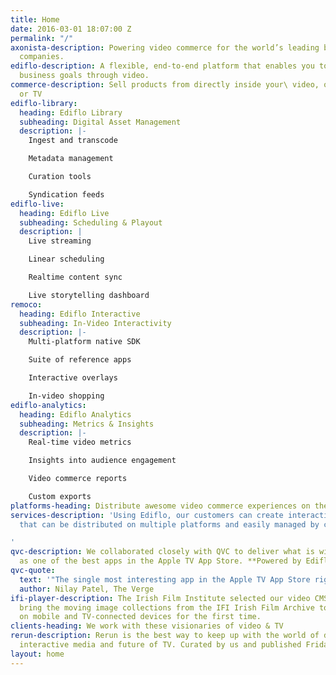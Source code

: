 ```yaml
---
title: Home
date: 2016-03-01 18:07:00 Z
permalink: "/"
axonista-description: Powering video commerce for the world’s leading brands and media
  companies.
ediflo-description: A flexible, end-to-end platform that enables you to achieve your
  business goals through video.
commerce-description: Sell products from directly inside your\ video, on any device
  or TV
ediflo-library:
  heading: Ediflo Library
  subheading: Digital Asset Management
  description: |-
    Ingest and transcode

    Metadata management

    Curation tools

    Syndication feeds
ediflo-live:
  heading: Ediflo Live
  subheading: Scheduling & Playout
  description: |
    Live streaming

    Linear scheduling

    Realtime content sync

    Live storytelling dashboard
remoco:
  heading: Ediflo Interactive
  subheading: In-Video Interactivity
  description: |-
    Multi-platform native SDK

    Suite of reference apps

    Interactive overlays

    In-video shopping
ediflo-analytics:
  heading: Ediflo Analytics
  subheading: Metrics & Insights
  description: |-
    Real-time video metrics

    Insights into audience engagement

    Video commerce reports

    Custom exports
platforms-heading: Distribute awesome video commerce experiences on these platforms
services-description: 'Using Ediflo, our customers can create interactive video experiences
  that can be distributed on multiple platforms and easily managed by content producers.

'
qvc-description: We collaborated closely with QVC to deliver what is widely lauded
  as one of the best apps in the Apple TV App Store. **Powered by Ediflo.**
qvc-quote:
  text: '"The single most interesting app in the Apple TV App Store right now"'
  author: Nilay Patel, The Verge
ifi-player-description: The Irish Film Institute selected our video CMS Ediflo to
  bring the moving image collections from the IFI Irish Film Archive to a global audience
  on mobile and TV-connected devices for the first time.
clients-heading: We work with these visionaries of video & TV
rerun-description: Rerun is the best way to keep up with the world of digital storytelling,
  interactive media and future of TV. Curated by us and published Fridays!
layout: home
---
```


